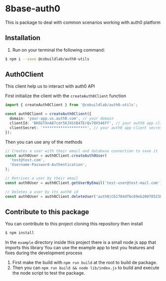 # 8base-auth0

This is package to deal with common scenarios working with auth0 platform

## Installation

1. Run on your terminal the following command:

```sh
$ npm i --save @cobuildlab/auth0-utils
```

## Auth0Client

This client help us to interact with auth0 API

First initialize the client with the `createAuth0Client` function

```ts
import { createAuth0Client } from '@cobuildlab/auth0-utils';

const auth0Client = createAuth0Client({
  domain: 'your-app.us.auth0.com', // your domain
  clientId: 'BK6GTXnA87cdr56JXStB4TErQv70X546ff', // your auth0 app client id
  clientSecret: '********************', // your auth0 app client secret
});
```

Then you can use any of the methods

```ts
// Creates a user with their email and database connection to save it
const auth0User = auth0Client.createAuth0User(
  'test@test.com',
  'Username-Password-Authentication',
);
```

```ts
// Retrives a user by their email
const auth0User = auth0Client.getUserByEmail('test-user@test-mail.com');
```

```ts
// Deletes a user by its auth0 id
const auth0User = auth0Client.deleteUser('auth0|C61704df6c69eb200705238e5');
```

## Contribute to this package

You can contribute to this project cloning this repository then install

```sh
$ npm install
```

In the `example` directory inside this project there is a small node js app that imports this library
You can use the example app to test you features and fixes during the development process

1. First make the build with `npm run build` at the root to build de package.
2. Then you can `npm run build && node lib/index.js` to build and execute the node script to test the package.
